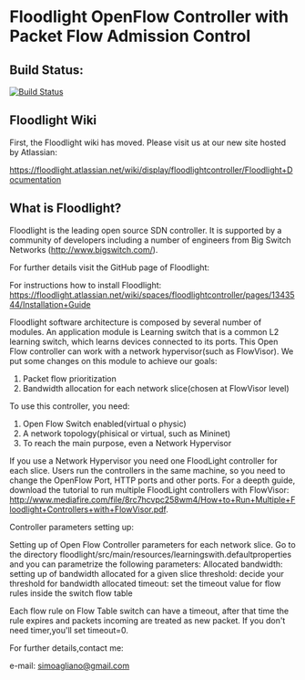 Floodlight OpenFlow Controller with Packet Flow Admission Control 
=================================================================

Build Status:
-------------

[![Build Status](https://travis-ci.org/floodlight/floodlight.svg?branch=master)](https://travis-ci.org/floodlight/floodlight)

Floodlight Wiki
---------------

First, the Floodlight wiki has moved. Please visit us at our new site hosted by Atlassian:

https://floodlight.atlassian.net/wiki/display/floodlightcontroller/Floodlight+Documentation

What is Floodlight?
-------------------

Floodlight is the leading open source SDN controller. It is supported by a community of developers including a number of engineers from Big Switch Networks (http://www.bigswitch.com/).

For further details visit the GitHub page of Floodlight: 

For instructions how to install Floodlight: https://floodlight.atlassian.net/wiki/spaces/floodlightcontroller/pages/1343544/Installation+Guide

Floodlight software architecture is composed by several number of modules. An application module is Learning switch that is a common L2 learning switch, which learns devices connected to its ports.
This Open Flow controller can work with a network hypervisor(such as FlowVisor).
We put some changes on this module to achieve our goals:
1) Packet flow prioritization
2) Bandwidth allocation for each network slice(chosen at FlowVisor level)

To use this controller, you need:
1) Open Flow Switch enabled(virtual o physic)
2) A network topology(phisical or virtual, such as Mininet)
3) To reach the main purpose, even a Network Hypervisor

If you use a Network Hypervisor you need one FloodLight controller for each slice.
Users run the controllers in the same machine, so you need to change the OpenFlow Port, HTTP ports and other ports. For a deepth guide, download the tutorial to run multiple FloodLight controllers with FlowVisor: http://www.mediafire.com/file/8rc7hcvpc258wm4/How+to+Run+Multiple+Floodlight+Controllers+with+FlowVisor.pdf.

Controller parameters setting up:

Setting up of Open Flow Controller parameters for each network slice.
Go to the directory floodlight/src/main/resources/learningswith.defaultproperties and
you can parametrize the following parameters:
Allocated bandwidth: setting up of bandwidth allocated for a given slice
threshold: decide your threshold for bandwidth allocated
timeout: set the timeout value for flow rules inside the switch flow table

Each flow rule on Flow Table switch can have a timeout, after that time the rule expires and  packets incoming are treated as new packet.
If you don't need timer,you'll set timeout=0.

For further details,contact me:

e-mail: simoagliano@gmail.com





